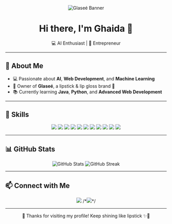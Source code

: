 <p align="center">
  <img src="https://camo.githubusercontent.com/9d8f9b3f1e3f5f2b6f0f3c7f1a5e6f5d5c1b7c6d/68747470733a2f2f696d672e736869656c64732e696f2f62616467652f4768616964612d46617368696f6e2dff69b4?style=for-the-badge&logo=github&logoColor=white" alt="Glaseé Banner"/>
</p>

<h1 align="center">Hi there, I'm Ghaida 👋</h1>
<p align="center">
  💻 AI Enthusiast | 🌸 Entrepreneur
</p>

---

## 🌸 About Me
- 💻 Passionate about **AI**, **Web Development**, and **Machine Learning**  
- 💄 Owner of **Glaseé**, a lipstick & lip gloss brand 💋  
- 📚 Currently learning **Java**, **Python**, and **Advanced Web Development**  

---

## 🚀 Skills
<p align="center">
  <img src="https://img.shields.io/badge/HTML-FF5733?style=for-the-badge&logo=html5&logoColor=white"/>
  <img src="https://img.shields.io/badge/CSS-264de4?style=for-the-badge&logo=css3&logoColor=white"/>
  <img src="https://img.shields.io/badge/JavaScript-f7df1e?style=for-the-badge&logo=javascript&logoColor=black"/>
  <img src="https://img.shields.io/badge/Python-3776ab?style=for-the-badge&logo=python&logoColor=white"/>
  <img src="https://img.shields.io/badge/C++-00599C?style=for-the-badge&logo=cplusplus&logoColor=white"/>
  <img src="https://img.shields.io/badge/Bootstrap-7952b3?style=for-the-badge&logo=bootstrap&logoColor=white"/>
  <img src="https://img.shields.io/badge/MySQL-4479a1?style=for-the-badge&logo=mysql&logoColor=white"/>
  <img src="https://img.shields.io/badge/TensorFlow-ff6f00?style=for-the-badge&logo=tensorflow&logoColor=white"/>
  <img src="https://img.shields.io/badge/PyTorch-ee4c2c?style=for-the-badge&logo=pytorch&logoColor=white"/>
  <img src="https://img.shields.io/badge/GitHub-181717?style=for-the-badge&logo=github&logoColor=white"/>
  <img src="https://img.shields.io/badge/WordPress-21759b?style=for-the-badge&logo=wordpress&logoColor=white"/>
</p>

---

## 📊 GitHub Stats
<p align="center">
  <img src="https://github-readme-stats.vercel.app/api?username=Ghaida02a&show_icons=true&theme=radical&count_private=true" alt="GitHub Stats"/>
  <img src="https://github-readme-streak-stats.herokuapp.com/?user=Ghaida02a&theme=radical" alt="GitHub Streak"/>
</p>

---

## 📫 Connect with Me
<p align="center">
  <a href="mailto:ggmskaj@gmail.com"><img src="https://img.shields.io/badge/Email-ggmskaj%40gmail.com-red?style=for-the-badge&logo=gmail&logoColor=white"/></a>
  /*<a href="https://linkedin.com/in/your-link"><img src="https://img.shields.io/badge/LinkedIn-0a66c2?style=for-the-badge&logo=linkedin&logoColor=white"/></a>*/
</p>

---

<p align="center">
  💖 Thanks for visiting my profile! Keep shining like lipstick ✨💄
</p>
